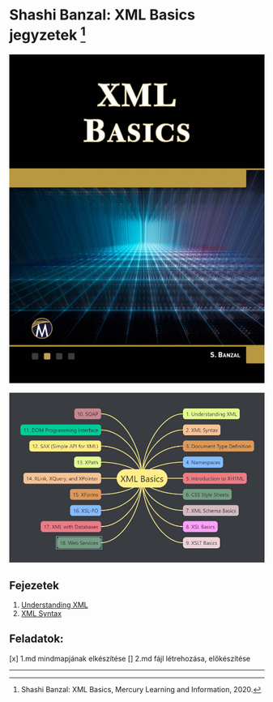 # Shashi Banzal: XML Basics jegyzetek [^1]

![xml_basics](images/xml_basics.jpg)

![0](images/0.png)

## Fejezetek

1. [Understanding XML](1.md)
2. [XML Syntax](2.md)

## Feladatok:

[x] 1.md mindmapjának elkészítése
[] 2.md fájl létrehozása, előkészítése

---
[^1]: Shashi Banzal: XML Basics, Mercury Learning and Information, 2020.